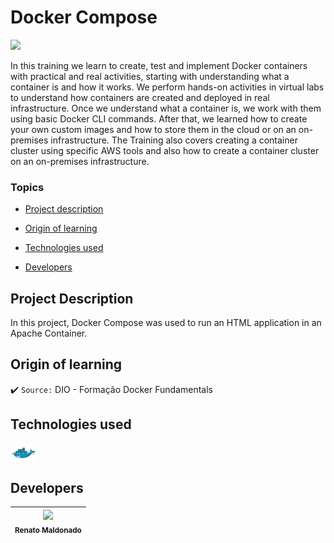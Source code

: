# Docker Compose

<p>
   <img src="http://img.shields.io/static/v1?label=STATUS&message=FINISHED&color=RED&style=for-the-badge"/>
</p>

In this training we learn to create, test and implement Docker containers with practical and real activities, starting with understanding what a container is and how it works. We perform hands-on activities in virtual labs to understand how containers are created and deployed in real infrastructure. Once we understand what a container is, we work with them using basic Docker CLI commands. After that, we learned how to create your own custom images and how to store them in the cloud or on an on-premises infrastructure. The Training also covers creating a container cluster using specific AWS tools and also how to create a container cluster on an on-premises infrastructure.

### Topics

- [Project description](#Project-description)

- [Origin of learning](#Origin-of-learning)

- [Technologies used](#Technologies-used)
 
- [Developers](#Developers)

## Project Description

In this project, Docker Compose was used to run an HTML application in an Apache Container.

## Origin of learning

:heavy_check_mark: `Source:` DIO - Formação Docker Fundamentals

## Technologies used

<p>
<img align="center" alt="Renato-docker" height="30" width="40" src="https://raw.githubusercontent.com/devicons/devicon/master/icons/docker/docker-original.svg">
</p>

## Developers
| [<img src="https://avatars.githubusercontent.com/u/49447595?v=4" width=115><br><sub>Renato Maldonado</sub>](https://github.com/renthus)
| :---: |
